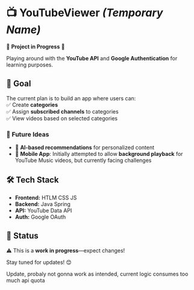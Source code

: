 # 📺 YouTubeViewer *(Temporary Name)*  

🚧 **Project in Progress** 🚧  

Playing around with the **YouTube API** and **Google Authentication** for learning purposes.  

## 🎯 Goal  

The current plan is to build an app where users can:  
✅ Create **categories**  
✅ Assign **subscribed channels** to categories  
✅ View videos based on selected categories  

### 🔮 Future Ideas  
- 🤖 **AI-based recommendations** for personalized content  
- 📱 **Mobile App**: Initially attempted to allow **background playback** for YouTube Music videos, but currently facing challenges  

## 🛠 Tech Stack  
- **Frontend:** HTLM CSS JS  
- **Backend:** Java Spring 
- **API:** YouTube Data API  
- **Auth:** Google OAuth  

## 🚀 Status  
⚠️ This is a **work in progress**—expect changes!  

Stay tuned for updates! 😊  

Update, probaly not gonna work as intended, current logic consumes too much api quota
